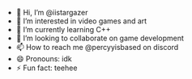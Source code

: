 - 👋 Hi, I’m @iistargazer
- 👀 I’m interested in video games and art
- 🌱 I’m currently learning C++
- 💞️ I’m looking to collaborate on game development
- 📫 How to reach me @percyyisbased on discord
- 😄 Pronouns: idk
- ⚡ Fun fact: teehee

<!---
iistargazer/iistargazer is a ✨ special ✨ repository because its `README.md` (this file) appears on your GitHub profile.
You can click the Preview link to take a look at your changes.
--->
